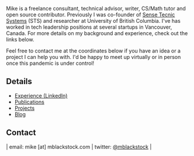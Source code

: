 
Mike is a freelance consultant, technical advisor, writer, CS/Math tutor and open source contributor.  Previously I was co-founder of [Sense Tecnic Systems](http://www.sensetecnic.com) (STS) and researcher at University of British Columbia.  I've has worked in tech leadership positions at several startups in Vancouver, Canada.  For more details on my background and experience, check out the links below.

Feel free to contact me at the coordinates below if you have an idea or a project I can help you with.  I'd be happy to meet up virtually or in person once this pandemic is under control!

## Details
* [Experience (LinkedIn)](https://www.linkedin.com/in/mblackstock/)
* [Publications](/publications)
* [Projects](/projects)
* [Blog](/blog)

## Contact

| email: mike [at] mblackstock.com | twitter: [@mblackstock](https://twitter.com/mblackstock) |
